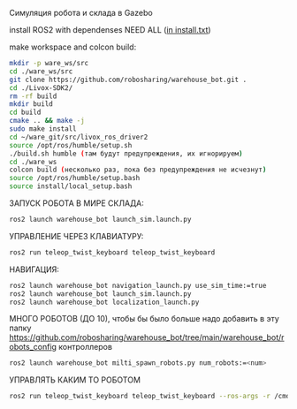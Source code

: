 Симуляция робота и склада в Gazebo

install ROS2 with dependenses NEED ALL ([in install.txt](https://github.com/robosharing/warehouse_bot/blob/main/install.txt))

make workspace and colcon build:

```bash
mkdir -p ware_ws/src
cd ./ware_ws/src
git clone https://github.com/robosharing/warehouse_bot.git .
cd ./Livox-SDK2/
rm -rf build
mkdir build
cd build
cmake .. && make -j
sudo make install
cd ~/ware_git/src/livox_ros_driver2
source /opt/ros/humble/setup.sh
./build.sh humble (там будут предупреждения, их игнорируем)
cd ./ware_ws
colcon build (несколько раз, пока без предупреждения не исчезнут)
source /opt/ros/humble/setup.bash
source install/local_setup.bash
```

ЗАПУСК РОБОТА В МИРЕ СКЛАДА:

```bash
ros2 launch warehouse_bot launch_sim.launch.py
```

УПРАВЛЕНИЕ ЧЕРЕЗ КЛАВИАТУРУ:

```bash
ros2 run teleop_twist_keyboard teleop_twist_keyboard
```

НАВИГАЦИЯ:

```bash
ros2 launch warehouse_bot navigation_launch.py use_sim_time:=true
ros2 launch warehouse_bot launch_sim.launch.py
ros2 launch warehouse_bot localization_launch.py
```

МНОГО РОБОТОВ  (ДО 10), чтобы бы было больше надо добавить в эту папку https://github.com/robosharing/warehouse_bot/tree/main/warehouse_bot/robots_config контроллеров

```bash
ros2 launch warehouse_bot milti_spawn_robots.py num_robots:=<num>
```

УПРАВЛЯТЬ КАКИМ ТО РОБОТОМ

```bash
ros2 run teleop_twist_keyboard teleop_twist_keyboard --ros-args -r /cmd_vel:=/robot_<num_robot>/cmd_vel
```
